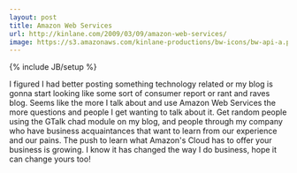 ```yaml
---
layout: post
title: Amazon Web Services
url: http://kinlane.com/2009/03/09/amazon-web-services/
image: https://s3.amazonaws.com/kinlane-productions/bw-icons/bw-api-a.png
---
```

{% include JB/setup %}
<p>
     I figured I had better posting something technology related or my blog is gonna start looking like some sort of consumer report or rant and raves blog. Seems like the more I talk about and use Amazon Web Services the more questions and people I get wanting to talk about it. Get random people using the GTalk chad module on my blog, and people through my company who have business acquaintances that want to learn from our experience and our pains. The push to learn what Amazon's Cloud has to offer your business is growing. I know it has changed the way I do business, hope it can change yours too!
</p>